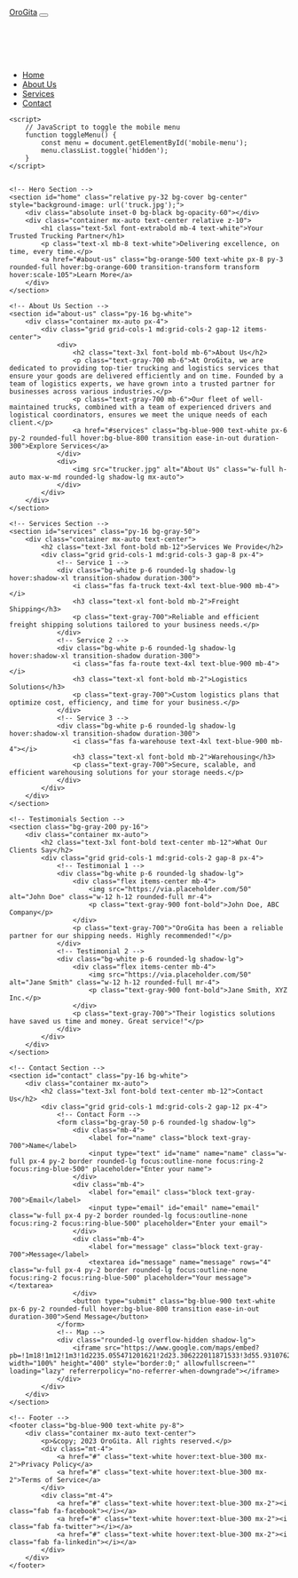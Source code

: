 <!DOCTYPE html>
<html lang="en">
    <head>
        <meta charset="UTF-8">
        <meta name="viewport" content="width=device-width, initial-scale=1.0">
        <title>OroGita - Reliable Trucking Solutions</title>
        <!-- Tailwind CSS CDN -->
        <link href="https://cdn.jsdelivr.net/npm/tailwindcss@2.2.19/dist/tailwind.min.css" rel="stylesheet">
        <!-- Font Awesome Icons -->
        <link href="https://cdnjs.cloudflare.com/ajax/libs/font-awesome/6.0.0-beta3/css/all.min.css" rel="stylesheet">
        <script>
            // JavaScript to toggle the mobile menu
            function toggleMenu() {
                const menu = document.getElementById('navbar-menu');
                menu.classList.toggle('hidden');
            }
        </script>
    </head>
<body class="font-sans bg-gray-100">
    <style>
        #navbar-menu {
            transition: opacity 0.3s ease, transform 0.3s ease;
        }
        #navbar-menu.hidden {
            opacity: 0;
            transform: translateY(-10px);
            pointer-events: none;
        }
    </style>
    <!-- Navbar -->
    <nav class="bg-blue-900 p-6 fixed w-full top-0 z-50">
        <div class="container mx-auto flex justify-between items-center">
            <a href="#" class="text-white text-2xl font-bold">OroGita</a>
            <!-- Hamburger Menu Icon (Mobile Only) -->
            <button class="text-white lg:hidden focus:outline-none" onclick="toggleMenu()">
                <i class="fas fa-bars text-2xl"></i>
            </button>
            <!-- Navbar Links -->
            <ul id="navbar-menu" class="hidden lg:flex space-x-6">
                <li><a href="#home" class="text-white hover:text-blue-300">Home</a></li>
                <li><a href="#about-us" class="text-white hover:text-blue-300">About Us</a></li>
                <li><a href="#services" class="text-white hover:text-blue-300">Services</a></li>
                <li><a href="#contact" class="text-white hover:text-blue-300">Contact</a></li>
            </ul>
            <!-- Mobile Menu (Hidden by default) -->
            <ul id="mobile-menu" class="lg:hidden absolute top-0 right-0 w-2/3 bg-blue-900 text-white p-6 mt-20 space-y-4 hidden">
                <li><a href="#home" class="text-white hover:text-blue-300">Home</a></li>
                <li><a href="#about-us" class="text-white hover:text-blue-300">About Us</a></li>
                <li><a href="#services" class="text-white hover:text-blue-300">Services</a></li>
                <li><a href="#contact" class="text-white hover:text-blue-300">Contact</a></li>
            </ul>
        </div>
    </nav>
    
    <script>
        // JavaScript to toggle the mobile menu
        function toggleMenu() {
            const menu = document.getElementById('mobile-menu');
            menu.classList.toggle('hidden');
        }
    </script>
    

    <!-- Hero Section -->
    <section id="home" class="relative py-32 bg-cover bg-center" style="background-image: url('truck.jpg');">
        <div class="absolute inset-0 bg-black bg-opacity-60"></div>
        <div class="container mx-auto text-center relative z-10">
            <h1 class="text-5xl font-extrabold mb-4 text-white">Your Trusted Trucking Partner</h1>
            <p class="text-xl mb-8 text-white">Delivering excellence, on time, every time.</p>
            <a href="#about-us" class="bg-orange-500 text-white px-8 py-3 rounded-full hover:bg-orange-600 transition-transform transform hover:scale-105">Learn More</a>
        </div>
    </section>

    <!-- About Us Section -->
    <section id="about-us" class="py-16 bg-white">
        <div class="container mx-auto px-4">
            <div class="grid grid-cols-1 md:grid-cols-2 gap-12 items-center">
                <div>
                    <h2 class="text-3xl font-bold mb-6">About Us</h2>
                    <p class="text-gray-700 mb-6">At OroGita, we are dedicated to providing top-tier trucking and logistics services that ensure your goods are delivered efficiently and on time. Founded by a team of logistics experts, we have grown into a trusted partner for businesses across various industries.</p>
                    <p class="text-gray-700 mb-6">Our fleet of well-maintained trucks, combined with a team of experienced drivers and logistical coordinators, ensures we meet the unique needs of each client.</p>
                    <a href="#services" class="bg-blue-900 text-white px-6 py-2 rounded-full hover:bg-blue-800 transition ease-in-out duration-300">Explore Services</a>
                </div>
                <div>
                    <img src="trucker.jpg" alt="About Us" class="w-full h-auto max-w-md rounded-lg shadow-lg mx-auto">
                </div>
            </div>
        </div>
    </section>

    <!-- Services Section -->
    <section id="services" class="py-16 bg-gray-50">
        <div class="container mx-auto text-center">
            <h2 class="text-3xl font-bold mb-12">Services We Provide</h2>
            <div class="grid grid-cols-1 md:grid-cols-3 gap-8 px-4">
                <!-- Service 1 -->
                <div class="bg-white p-6 rounded-lg shadow-lg hover:shadow-xl transition-shadow duration-300">
                    <i class="fas fa-truck text-4xl text-blue-900 mb-4"></i>
                    <h3 class="text-xl font-bold mb-2">Freight Shipping</h3>
                    <p class="text-gray-700">Reliable and efficient freight shipping solutions tailored to your business needs.</p>
                </div>
                <!-- Service 2 -->
                <div class="bg-white p-6 rounded-lg shadow-lg hover:shadow-xl transition-shadow duration-300">
                    <i class="fas fa-route text-4xl text-blue-900 mb-4"></i>
                    <h3 class="text-xl font-bold mb-2">Logistics Solutions</h3>
                    <p class="text-gray-700">Custom logistics plans that optimize cost, efficiency, and time for your business.</p>
                </div>
                <!-- Service 3 -->
                <div class="bg-white p-6 rounded-lg shadow-lg hover:shadow-xl transition-shadow duration-300">
                    <i class="fas fa-warehouse text-4xl text-blue-900 mb-4"></i>
                    <h3 class="text-xl font-bold mb-2">Warehousing</h3>
                    <p class="text-gray-700">Secure, scalable, and efficient warehousing solutions for your storage needs.</p>
                </div>
            </div>
        </div>
    </section>

    <!-- Testimonials Section -->
    <section class="bg-gray-200 py-16">
        <div class="container mx-auto">
            <h2 class="text-3xl font-bold text-center mb-12">What Our Clients Say</h2>
            <div class="grid grid-cols-1 md:grid-cols-2 gap-8 px-4">
                <!-- Testimonial 1 -->
                <div class="bg-white p-6 rounded-lg shadow-lg">
                    <div class="flex items-center mb-4">
                        <img src="https://via.placeholder.com/50" alt="John Doe" class="w-12 h-12 rounded-full mr-4">
                        <p class="text-gray-900 font-bold">John Doe, ABC Company</p>
                    </div>
                    <p class="text-gray-700">"OroGita has been a reliable partner for our shipping needs. Highly recommended!"</p>
                </div>
                <!-- Testimonial 2 -->
                <div class="bg-white p-6 rounded-lg shadow-lg">
                    <div class="flex items-center mb-4">
                        <img src="https://via.placeholder.com/50" alt="Jane Smith" class="w-12 h-12 rounded-full mr-4">
                        <p class="text-gray-900 font-bold">Jane Smith, XYZ Inc.</p>
                    </div>
                    <p class="text-gray-700">"Their logistics solutions have saved us time and money. Great service!"</p>
                </div>
            </div>
        </div>
    </section>

    <!-- Contact Section -->
    <section id="contact" class="py-16 bg-white">
        <div class="container mx-auto">
            <h2 class="text-3xl font-bold text-center mb-12">Contact Us</h2>
            <div class="grid grid-cols-1 md:grid-cols-2 gap-12 px-4">
                <!-- Contact Form -->
                <form class="bg-gray-50 p-6 rounded-lg shadow-lg">
                    <div class="mb-4">
                        <label for="name" class="block text-gray-700">Name</label>
                        <input type="text" id="name" name="name" class="w-full px-4 py-2 border rounded-lg focus:outline-none focus:ring-2 focus:ring-blue-500" placeholder="Enter your name">
                    </div>
                    <div class="mb-4">
                        <label for="email" class="block text-gray-700">Email</label>
                        <input type="email" id="email" name="email" class="w-full px-4 py-2 border rounded-lg focus:outline-none focus:ring-2 focus:ring-blue-500" placeholder="Enter your email">
                    </div>
                    <div class="mb-4">
                        <label for="message" class="block text-gray-700">Message</label>
                        <textarea id="message" name="message" rows="4" class="w-full px-4 py-2 border rounded-lg focus:outline-none focus:ring-2 focus:ring-blue-500" placeholder="Your message"></textarea>
                    </div>
                    <button type="submit" class="bg-blue-900 text-white px-6 py-2 rounded-full hover:bg-blue-800 transition ease-in-out duration-300">Send Message</button>
                </form>
                <!-- Map -->
                <div class="rounded-lg overflow-hidden shadow-lg">
                    <iframe src="https://www.google.com/maps/embed?pb=!1m18!1m12!1m3!1d2235.055471201621!2d23.306222011871533!3d55.9310762730387!2m3!1f0!2f0!3f0!3m2!1i1024!2i768!4f13.1!3m3!1m2!1s0x46e5e31c90d28bef%3A0xe996b1c129737792!2sDvaro%20g.%2041%2C%20%C5%A0iauliai%2C%2076345%20%C5%A0iauli%C5%B3%20m.%20sav.!5e0!3m2!1sen!2slt!4v1738959448539!5m2!1sen!2slt" width="100%" height="400" style="border:0;" allowfullscreen="" loading="lazy" referrerpolicy="no-referrer-when-downgrade"></iframe>  
                </div>
            </div>
        </div>
    </section>

    <!-- Footer -->
    <footer class="bg-blue-900 text-white py-8">
        <div class="container mx-auto text-center">
            <p>&copy; 2023 OroGita. All rights reserved.</p>
            <div class="mt-4">
                <a href="#" class="text-white hover:text-blue-300 mx-2">Privacy Policy</a>
                <a href="#" class="text-white hover:text-blue-300 mx-2">Terms of Service</a>
            </div>
            <div class="mt-4">
                <a href="#" class="text-white hover:text-blue-300 mx-2"><i class="fab fa-facebook"></i></a>
                <a href="#" class="text-white hover:text-blue-300 mx-2"><i class="fab fa-twitter"></i></a>
                <a href="#" class="text-white hover:text-blue-300 mx-2"><i class="fab fa-linkedin"></i></a>
            </div>
        </div>
    </footer>

</body>
</html>